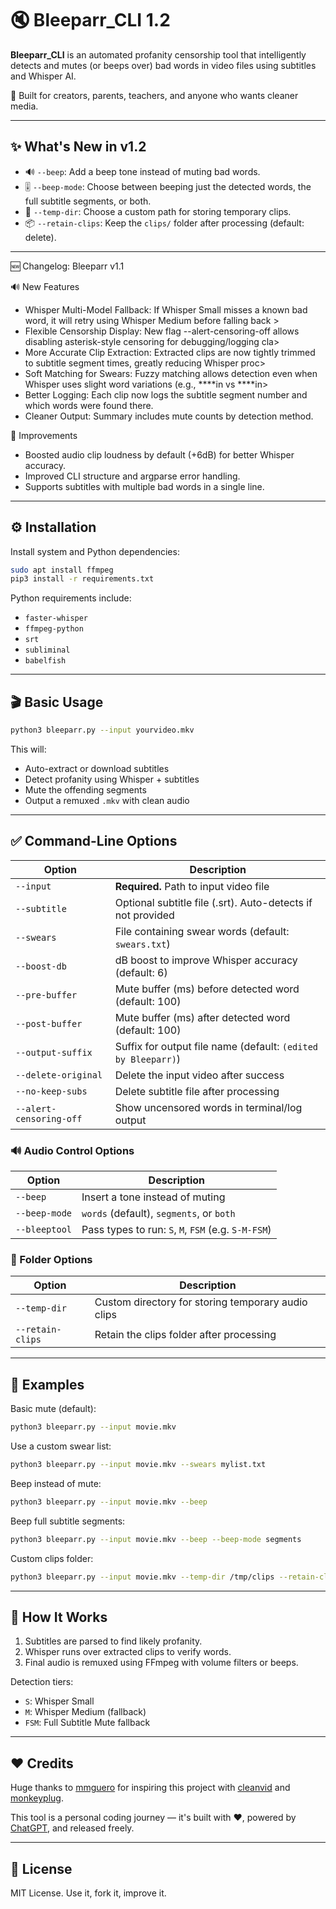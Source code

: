 # 🔇 Bleeparr_CLI 1.2

**Bleeparr_CLI** is an automated profanity censorship tool that intelligently detects and mutes (or beeps over) bad words in video files using subtitles and Whisper AI.

🚀 Built for creators, parents, teachers, and anyone who wants cleaner media.

---

## ✨ What's New in v1.2

- 🔊 `--beep`: Add a beep tone instead of muting bad words.
- 🎚️ `--beep-mode`: Choose between beeping just the detected words, the full subtitle segments, or both.
- 📁 `--temp-dir`: Choose a custom path for storing temporary clips.
- 📦 `--retain-clips`: Keep the `clips/` folder after processing (default: delete).

---

🆕 Changelog: Bleeparr v1.1

🔊 New Features
- Whisper Multi-Model Fallback: If Whisper Small misses a known bad word, it will retry using Whisper Medium before falling back >
- Flexible Censorship Display: New flag --alert-censoring-off allows disabling asterisk-style censoring for debugging/logging cla>
- More Accurate Clip Extraction: Extracted clips are now tightly trimmed to subtitle segment times, greatly reducing Whisper proc>
- Soft Matching for Swears: Fuzzy matching allows detection even when Whisper uses slight word variations (e.g., ****in vs ****in>
- Better Logging: Each clip now logs the subtitle segment number and which words were found there.
- Cleaner Output: Summary includes mute counts by detection method.

🧰 Improvements
- Boosted audio clip loudness by default (+6dB) for better Whisper accuracy.
- Improved CLI structure and argparse error handling.
- Supports subtitles with multiple bad words in a single line.
---


## ⚙️ Installation

Install system and Python dependencies:

```bash
sudo apt install ffmpeg
pip3 install -r requirements.txt
```

Python requirements include:

- `faster-whisper`
- `ffmpeg-python`
- `srt`
- `subliminal`
- `babelfish`

---

## 🎬 Basic Usage

```bash
python3 bleeparr.py --input yourvideo.mkv
```

This will:
- Auto-extract or download subtitles
- Detect profanity using Whisper + subtitles
- Mute the offending segments
- Output a remuxed `.mkv` with clean audio

---

## ✅ Command-Line Options

| Option                  | Description |
|-------------------------|-------------|
| `--input`               | **Required.** Path to input video file |
| `--subtitle`            | Optional subtitle file (.srt). Auto-detects if not provided |
| `--swears`              | File containing swear words (default: `swears.txt`) |
| `--boost-db`            | dB boost to improve Whisper accuracy (default: 6) |
| `--pre-buffer`          | Mute buffer (ms) before detected word (default: 100) |
| `--post-buffer`         | Mute buffer (ms) after detected word (default: 100) |
| `--output-suffix`       | Suffix for output file name (default: `(edited by Bleeparr)`) |
| `--delete-original`     | Delete the input video after success |
| `--no-keep-subs`        | Delete subtitle file after processing |
| `--alert-censoring-off` | Show uncensored words in terminal/log output |

### 🔊 Audio Control Options

| Option             | Description |
|--------------------|-------------|
| `--beep`           | Insert a tone instead of muting |
| `--beep-mode`      | `words` (default), `segments`, or `both` |
| `--bleeptool`      | Pass types to run: `S`, `M`, `FSM` (e.g. `S-M-FSM`) |

### 📁 Folder Options

| Option             | Description |
|--------------------|-------------|
| `--temp-dir`       | Custom directory for storing temporary audio clips |
| `--retain-clips`   | Retain the clips folder after processing |

---

## 📌 Examples

Basic mute (default):
```bash
python3 bleeparr.py --input movie.mkv
```

Use a custom swear list:
```bash
python3 bleeparr.py --input movie.mkv --swears mylist.txt
```

Beep instead of mute:
```bash
python3 bleeparr.py --input movie.mkv --beep
```

Beep full subtitle segments:
```bash
python3 bleeparr.py --input movie.mkv --beep --beep-mode segments
```

Custom clips folder:
```bash
python3 bleeparr.py --input movie.mkv --temp-dir /tmp/clips --retain-clips
```

---

## 🧠 How It Works

1. Subtitles are parsed to find likely profanity.
2. Whisper runs over extracted clips to verify words.
3. Final audio is remuxed using FFmpeg with volume filters or beeps.

Detection tiers:
- `S`: Whisper Small
- `M`: Whisper Medium (fallback)
- `FSM`: Full Subtitle Mute fallback

---

## ❤️ Credits

Huge thanks to [mmguero](https://github.com/mmguero) for inspiring this project with [cleanvid](https://github.com/mmguero/cleanvid) and [monkeyplug](https://github.com/mmguero/monkeyplug).

This tool is a personal coding journey — it's built with ❤️, powered by [ChatGPT](https://openai.com/chatgpt), and released freely.

---

## 📄 License

MIT License. Use it, fork it, improve it.
